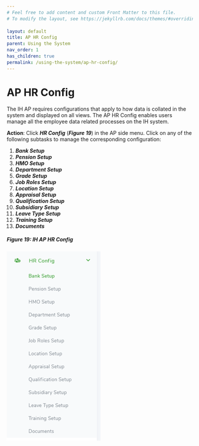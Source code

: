 ```yaml
---
# Feel free to add content and custom Front Matter to this file.
# To modify the layout, see https://jekyllrb.com/docs/themes/#overriding-theme-defaults

layout: default
title: AP HR Config
parent: Using the System
nav_order: 1
has_children: true
permalink: /using-the-system/ap-hr-config/
---
```


# AP HR Config

The IH AP requires configurations that apply to how data is collated in the system and displayed on all views. The AP HR Config enables users manage all the employee data related processes on the IH system.  

**Action**: Click ***HR Config*** (***Figure 19***) in the AP side menu. Click on any of the following subtasks to manage the corresponding configuration:

1.	***Bank Setup***
2.	***Pension Setup***
3.	***HMO Setup***
4.	***Department Setup***
5.	***Grade Setup***
6.	***Job Roles Setup***
7.	***Location Setup***
8.	***Appraisal Setup***
9.	***Qualification Setup***
10.	***Subsidiary Setup***
11.	***Leave Type Setup***
12.	***Training Setup*** 
13.	***Documents*** 

##### Figure 19: IH AP HR Config
![hr config](hr-config.PNG)

